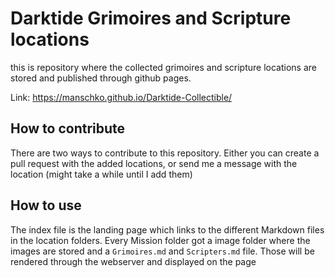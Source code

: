 # Darktide Grimoires and Scripture locations
this is repository where the collected grimoires and scripture locations are stored and published through github pages. 

Link: https://manschko.github.io/Darktide-Collectible/  

## How to contribute
There are two ways to contribute to this repository. Either you can create a pull request with the added locations, or send me a message with the location (might take a while until I add them)

## How to use
The index file is the landing page which links to the different Markdown files in the location folders. Every Mission folder got a image folder where the images are stored and a ``Grimoires.md`` and ``Scripters.md`` file. Those will be rendered through the webserver and displayed on the page